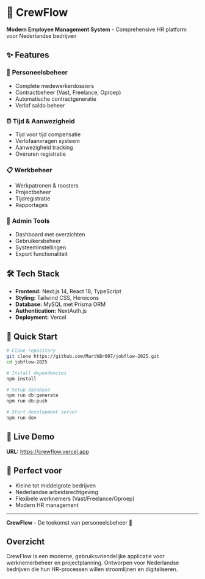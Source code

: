 # 🚀 CrewFlow

**Modern Employee Management System** - Comprehensive HR platform voor Nederlandse bedrijven

## ✨ Features

### 👥 **Personeelsbeheer**
- Complete medewerkerdossiers
- Contractbeheer (Vast, Freelance, Oproep)
- Automatische contractgeneratie
- Verlof saldo beheer

### ⏰ **Tijd & Aanwezigheid**
- Tijd voor tijd compensatie
- Verlofaanvragen systeem
- Aanwezigheid tracking
- Overuren registratie

### 📋 **Werkbeheer**
- Werkpatronen & roosters
- Projectbeheer
- Tijdregistratie
- Rapportages

### 🔧 **Admin Tools**
- Dashboard met overzichten
- Gebruikersbeheer
- Systeeminstellingen
- Export functionaliteit

## 🛠️ Tech Stack

- **Frontend:** Next.js 14, React 18, TypeScript
- **Styling:** Tailwind CSS, Heroicons
- **Database:** MySQL met Prisma ORM
- **Authentication:** NextAuth.js
- **Deployment:** Vercel

## 🚀 Quick Start

```bash
# Clone repository
git clone https://github.com/MarthBr007/jobflow-2025.git
cd jobflow-2025

# Install dependencies
npm install

# Setup database
npm run db:generate
npm run db:push

# Start development server
npm run dev
```

## 📱 Live Demo

**URL:** https://crewflow.vercel.app

## 🏢 Perfect voor

- Kleine tot middelgrote bedrijven
- Nederlandse arbeidsrechtgeving
- Flexibele werknemers (Vast/Freelance/Oproep)
- Modern HR management

---

**CrewFlow** - De toekomst van personeelsbeheer 🌟 

<!-- Build test comment added -->

## Overzicht

CrewFlow is een moderne, gebruiksvriendelijke applicatie voor werknemerbeheer en projectplanning. Ontworpen voor Nederlandse bedrijven die hun HR-processen willen stroomlijnen en digitaliseren. 